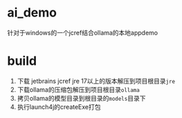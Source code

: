 # ai_demo
针对于windows的一个jcref结合ollama的本地appdemo

# build
1. 下载 jetbrains jcref jre 17以上的版本解压到项目根目录`jre`
2. 下载ollama的压缩包解压到项目根目录`ollama`
3. 拷贝ollama的模型目录到根目录的`models`目录下
4. 执行launch4j的createExe打包